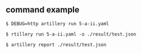 ## command example

```
$ DEBUG=http artillery run 5-a-ii.yaml

$ rtillery run 5-a-ii.yaml -o ./result/test.json

$ artillery report ./result/test.json

```